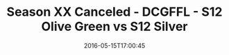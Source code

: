 ---
title: Season XX Canceled - DCGFFL - S12 Olive Green vs S12 Silver
teams-score:
- team: _teams/s12-olive-green.md
  score:
- team: _teams/s12-silver.md
  score: 35
mvp: ''
game-ball: ''
season: 12
week: 9
date: '2016-05-15T17:00:45'
pageid: season-12-playoffs-may-15-2016-4183-vs-4190
---